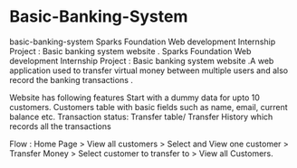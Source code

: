 # Basic-Banking-System
basic-banking-system Sparks Foundation Web development Internship Project : Basic banking system website . Sparks Foundation Web development Internship Project : Basic banking system website .A web application used to transfer virtual money between multiple users and also record the banking transactions .

Website has following features Start with a dummy data for upto 10 customers. Customers table with basic fields such as name, email, current balance etc. Transaction status: Transfer table/ Transfer History which records all the transactions

Flow : Home Page > View all customers > Select and View one customer > Transfer Money > Select customer to transfer to > View all Customers.
